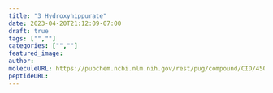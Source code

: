 ```yaml
---
title: "3 Hydroxyhippurate"
date: 2023-04-20T21:12:09-07:00
draft: true
tags: ["",""]
categories: ["",""]
featured_image: 
author: 
moleculeURL: https://pubchem.ncbi.nlm.nih.gov/rest/pug/compound/CID/450268/record/SDF/?record_type=3d&response_type=display
peptideURL:
---
```

